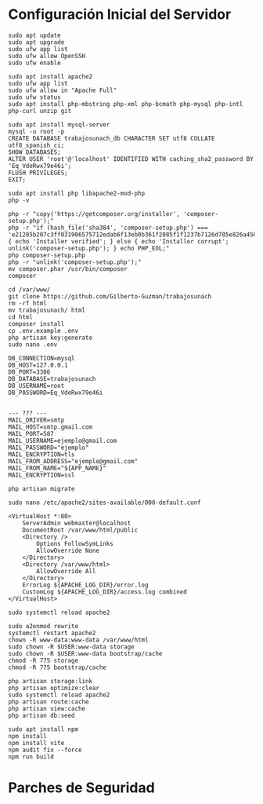 # Configuración Inicial del Servidor
    
    sudo apt update
    sudo apt upgrade
    sudo ufw app list
    sudo ufw allow OpenSSH
    sudo ufw enable

    sudo apt install apache2
    sudo ufw app list
    sudo ufw allow in "Apache Full"
    sudo ufw status
    sudo apt install php-mbstring php-xml php-bcmath php-mysql php-intl php-curl unzip git

    sudo apt install mysql-server
    mysql -u root -p
    CREATE DATABASE trabajosunach_db CHARACTER SET utf8 COLLATE utf8_spanish_ci;
    SHOW DATABASES;
    ALTER USER 'root'@'localhost' IDENTIFIED WITH caching_sha2_password BY 'Eq_VdeRwx79e46i';
    FLUSH PRIVILEGES;
    EXIT;

    sudo apt install php libapache2-mod-php
    php -v

    php -r "copy('https://getcomposer.org/installer', 'composer-setup.php');"
    php -r "if (hash_file('sha384', 'composer-setup.php') === 'e21205b207c3ff031906575712edab6f13eb0b361f2085f1f1237b7126d785e826a450292b6cfd1d64d92e6563bbde02') { echo 'Installer verified'; } else { echo 'Installer corrupt'; unlink('composer-setup.php'); } echo PHP_EOL;"
    php composer-setup.php
    php -r "unlink('composer-setup.php');"
    mv composer.phar /usr/bin/composer
    composer

    cd /var/www/
    git clone https://github.com/Gilberto-Guzman/trabajosunach
    rm -rf html
    mv trabajosunach/ html
    cd html
    composer install
    cp .env.example .env
    php artisan key:generate
    sudo nano .env

    DB_CONNECTION=mysql
    DB_HOST=127.0.0.1
    DB_PORT=3306
    DB_DATABASE=trabajosunach
    DB_USERNAME=root
    DB_PASSWORD=Eq_VdeRwx79e46i


    --- ??? ---
    MAIL_DRIVER=smtp
    MAIL_HOST=smtp.gmail.com
    MAIL_PORT=587
    MAIL_USERNAME=ejemplo@gmail.com
    MAIL_PASSWORD="ejemplo"
    MAIL_ENCRYPTION=tls
    MAIL_FROM_ADDRESS="ejemplo@gmail.com"
    MAIL_FROM_NAME="${APP_NAME}"
    MAIL_ENCRYPTION=ssl

    php artisan migrate

    sudo nano /etc/apache2/sites-available/000-default.conf

    <VirtualHost *:80>
        ServerAdmin webmaster@localhost
        DocumentRoot /var/www/html/public
        <Directory />
            Options FollowSymLinks
            AllowOverride None
        </Directory>
        <Directory /var/www/html>
            AllowOverride All
        </Directory>
        ErrorLog ${APACHE_LOG_DIR}/error.log
        CustomLog ${APACHE_LOG_DIR}/access.log combined
    </VirtualHost>

    sudo systemctl reload apache2

    sudo a2enmod rewrite
    systemctl restart apache2
    chown -R www-data:www-data /var/www/html
    sudo chown -R $USER:www-data storage
    sudo chown -R $USER:www-data bootstrap/cache
    chmod -R 775 storage
    chmod -R 775 bootstrap/cache

    php artisan storage:link
    php artisan optimize:clear
    sudo systemctl reload apache2
    php artisan route:cache
    php artisan view:cache
    php artisan db:seed
    
    sudo apt install npm
    npm install
    npm install vite
    npm audit fix --force
    npm run build

# Parches de Seguridad